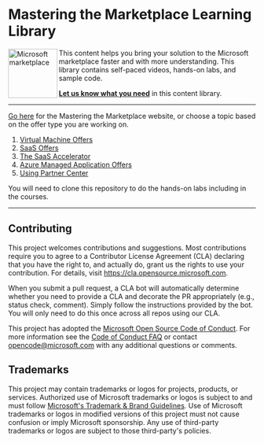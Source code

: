 # Mastering the Marketplace Learning Library

<img src="./images/Azure_Store_Marketplace.png" width="100px" title="Microsoft marketplace" align="left"/>

This content helps you bring your solution to the Microsoft marketplace faster and with more understanding. This library contains self-paced videos, hands-on labs, and sample code.

**[Let us know what you need](https://forms.office.com/r/0gCrzhSMkw)** in this content library.

---

[Go here](https://microsoft.github.io/Mastering-the-Marketplace/) for the Mastering the Marketplace website, or choose a topic based on the offer type you are working on.

<!-- no toc -->
1. [Virtual Machine Offers](https://microsoft.github.io/Mastering-the-Marketplace/vm)
1. [SaaS Offers](https://microsoft.github.io/Mastering-the-Marketplace/saas)
1. [The SaaS Accelerator](https://microsoft.github.io/Mastering-the-Marketplace/saas-accelerator)
1. [Azure Managed Application Offers](https://microsoft.github.io/Mastering-the-Marketplace/ama)
1. [Using Partner Center](https://microsoft.github.io/Mastering-the-Marketplace/partner-center)


You will need to clone this repository to do the hands-on labs including in the courses.

---

## Contributing

This project welcomes contributions and suggestions.  Most contributions require you to agree to a
Contributor License Agreement (CLA) declaring that you have the right to, and actually do, grant us
the rights to use your contribution. For details, visit https://cla.opensource.microsoft.com.

When you submit a pull request, a CLA bot will automatically determine whether you need to provide
a CLA and decorate the PR appropriately (e.g., status check, comment). Simply follow the instructions
provided by the bot. You will only need to do this once across all repos using our CLA.

This project has adopted the [Microsoft Open Source Code of Conduct](https://opensource.microsoft.com/codeofconduct/).
For more information see the [Code of Conduct FAQ](https://opensource.microsoft.com/codeofconduct/faq/) or
contact [opencode@microsoft.com](mailto:opencode@microsoft.com) with any additional questions or comments.

## Trademarks

This project may contain trademarks or logos for projects, products, or services. Authorized use of Microsoft 
trademarks or logos is subject to and must follow 
[Microsoft's Trademark & Brand Guidelines](https://www.microsoft.com/en-us/legal/intellectualproperty/trademarks/usage/general).
Use of Microsoft trademarks or logos in modified versions of this project must not cause confusion or imply Microsoft sponsorship.
Any use of third-party trademarks or logos are subject to those third-party's policies.
